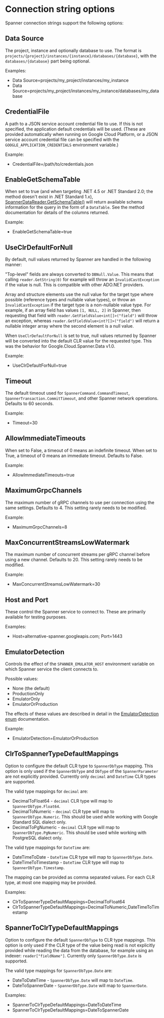 # Connection string options

Spanner connection strings support the following options:

## Data Source

The project, instance and optionally database to use. The format is
`projects/{project}/instances/{instance}/databases/{database}`, with
the `databases/{database}` part being optional.

Examples:

- Data Source=projects/my_project/instances/my_instance
- Data Source=projects/my_project/instances/my_instance/databases/my_database

## CredentialFile

A path to a JSON service account credential file to use. If this is
not specified, the application default credentials will be used.
(These are provided automatically when running on Google Cloud
Platform, or a JSON service account credential file can be specified
with the `GOOGLE_APPLICATION_CREDENTIALS` environment variable.)

Example:

- CredentialFile=/path/to/credentials.json

## EnableGetSchemaTable

When set to true (and when targeting .NET 4.5 or .NET Standard 2.0;
the method doesn't exist in .NET Standard 1.x),
[SpannerDataReader.GetSchemaTable()](obj/api/Google.Cloud.Spanner.Data.SpannerDataReader.yml#Google_Cloud_Spanner_Data_SpannerDataReader_GetSchemaTable)
will return available schema information for the query in the form
of a `DataTable`. See the method documentation for details of the columns
returned.

Example:

- EnableGetSchemaTable=true

## UseClrDefaultForNull

By default, null values returned by Spanner are handled in the
following manner:

"Top-level" fields are always converted to `DBNull.Value`. This
means that calling `reader.GetString(0)` for example will throw an
`InvalidCastException` if the value is null. This is compatible
with other ADO.NET providers.

Array and structure elements use the null value for the target type
where possible (reference types and nullable value types), or throw
an `InvalidCastException` if the target type is a non-nullable value
type. For example, if an array field has values `[1, NULL, 2]` in Spanner,
then requesting that field with `reader.GetFieldValue<int[]>("field")` will
throw an exception, whereas `reader.GetFieldValue<int?[]>("field")`
will return a nullable integer array where the second element is a
null value.

When `UseClrDefaultForNull` is set to true, null values returned by
Spanner will be converted into the default CLR value for the
requested type. This was the behavior for Google.Cloud.Spanner.Data
v1.0.

Example:

- UseClrDefaultForNull=true

## Timeout

The default timeout used for `SpannerCommand.CommandTimeout`,
`SpannerTransaction.CommitTimeout`, and other Spanner network
operations. Defaults to 60 seconds.

Example:

- Timeout=30

## AllowImmediateTimeouts

When set to False, a timeout of 0 means an indefinite timeout.
When set to True, a timeout of 0 means an immediate timeout.
Defaults to False.

Example:

- AllowImmediateTimeouts=true

## MaximumGrpcChannels

The maximum number of gRPC channels to use per connection using the
same settings. Defaults to 4. This setting rarely needs to be
modified.

Example:

- MaximumGrpcChannels=8

## MaxConcurrentStreamsLowWatermark

The maximum number of concurrent streams per gRPC channel before
using a new channel. Defaults to 20. This setting rarely needs to be
modified.

Example:

- MaxConcurrentStreamsLowWatermark=30

## Host and Port

These control the Spanner service to connect to. These are primarily
available for testing purposes.

Examples:

- Host=alternative-spanner.googleapis.com; Port=1443

## EmulatorDetection

Controls the effect of the `SPANNER_EMULATOR_HOST` environment
variable on which Spanner service the client connects to.

Possible values:

- None (the default)
- ProductionOnly
- EmulatorOnly
- EmulatorOrProduction

The effects of these values are described in detail in the
[EmulatorDetection enum](obj/api/Google.Api.Gax.EmulatorDetection.yml)
documentation.

Example:

- EmulatorDetection=EmulatorOrProduction

## ClrToSpannerTypeDefaultMappings

 Option to configure the default CLR type to `SpannerDbType` mapping. 
 This option is only used if the `SpannerDbType` and `DbType` of the `SpannerParameter`
 are not explicitly provided. Currently only `decimal` and `DateTime` CLR types are supported.

 The valid type mappings for `decimal` are:

- DecimalToFloat64 - `decimal` CLR type will map to `SpannerDbType.Float64`.
- DecimalToNumeric - `decimal` CLR type will map to `SpannerDbType.Numeric`. This should be used while 
working with Google Standard SQL dialect only. 
- DecimalToPgNumeric - `decimal` CLR type will map to `SpannerDbType.PgNumeric`. This should be used while
working with PostgreSQL dialect only.

The valid type mappings for `DateTime` are:

- DateTimeToDate - `DateTime` CLR type will map to `SpannerDbType.Date`.
- DateTimeToTimestamp - `DateTime` CLR type will map to `SpannerDbType.Timestamp`.

The mapping can be provided as comma separated values. For each CLR type, at most one mapping may be provided.

Examples:

- ClrToSpannerTypeDefaultMappings=DecimalToFloat64
- ClrToSpannerTypeDefaultMappings=DecimalToNumeric,DateTimeToTimestamp

## SpannerToClrTypeDefaultMappings

Option to configure the default `SpannerDbType` to CLR type mappings. This option is only used if the 
CLR type of the value being read is not explicitly provided while reading the data from the database, 
for example using an indexer: `reader["fieldName"]`. Currently only `SpannerDbType.Date` is supported.

The valid type mappings for `SpannerDbType.Date` are:

- DateToDateTime - `SpannerDbType.Date` will map to `DateTime`.
- DateToSpannerDate - `SpannerDbType.Date` will map to `SpannerDate`.

Examples:

- SpannerToClrTypeDefaultMappings=DateToDateTime
- SpannerToClrTypeDefaultMappings=DateToSpannerDate
